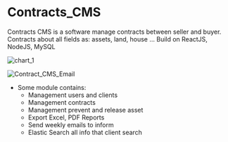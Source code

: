 # Contracts_CMS

Contracts CMS is a software manage contracts between seller and buyer. Contracts about all fields as: assets, land, house ...
Build on ReactJS, NodeJS, MySQL

![chart_1](https://github.com/Futbol86/Contracts_CMS/assets/22783771/e62397a5-64a2-4121-8b7b-09cb76a48f3a)

![Contract_CMS_Email](https://github.com/Futbol86/Contracts_CMS/assets/22783771/e0d5fc55-e357-424a-8c97-d5dd788f10c8)


- Some module contains:
  + Management users and clients
  + Management contracts
  + Management prevent and release asset
  + Export Excel, PDF Reports
  + Send weekly emails to inform
  + Elastic Search all info that client search
